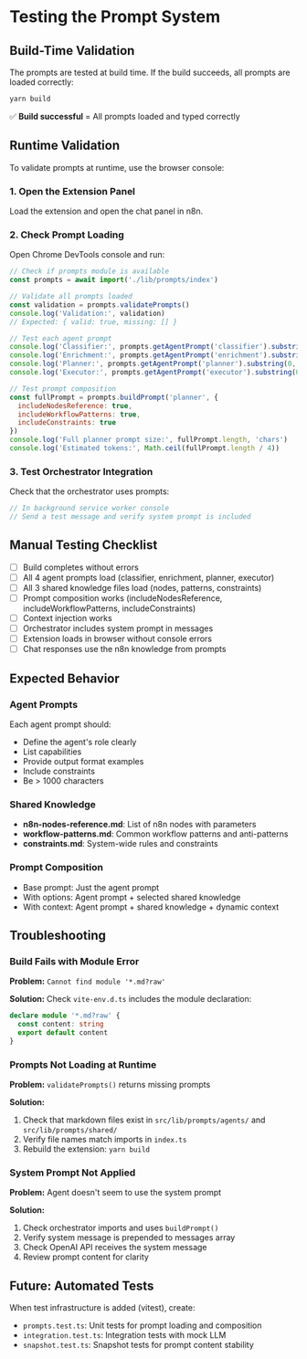 # Testing the Prompt System

## Build-Time Validation

The prompts are tested at build time. If the build succeeds, all prompts are loaded correctly:

```bash
yarn build
```

✅ **Build successful** = All prompts loaded and typed correctly

## Runtime Validation

To validate prompts at runtime, use the browser console:

### 1. Open the Extension Panel

Load the extension and open the chat panel in n8n.

### 2. Check Prompt Loading

Open Chrome DevTools console and run:

```javascript
// Check if prompts module is available
const prompts = await import('./lib/prompts/index')

// Validate all prompts loaded
const validation = prompts.validatePrompts()
console.log('Validation:', validation)
// Expected: { valid: true, missing: [] }

// Test each agent prompt
console.log('Classifier:', prompts.getAgentPrompt('classifier').substring(0, 100))
console.log('Enrichment:', prompts.getAgentPrompt('enrichment').substring(0, 100))
console.log('Planner:', prompts.getAgentPrompt('planner').substring(0, 100))
console.log('Executor:', prompts.getAgentPrompt('executor').substring(0, 100))

// Test prompt composition
const fullPrompt = prompts.buildPrompt('planner', {
  includeNodesReference: true,
  includeWorkflowPatterns: true,
  includeConstraints: true
})
console.log('Full planner prompt size:', fullPrompt.length, 'chars')
console.log('Estimated tokens:', Math.ceil(fullPrompt.length / 4))
```

### 3. Test Orchestrator Integration

Check that the orchestrator uses prompts:

```javascript
// In background service worker console
// Send a test message and verify system prompt is included
```

## Manual Testing Checklist

- [ ] Build completes without errors
- [ ] All 4 agent prompts load (classifier, enrichment, planner, executor)
- [ ] All 3 shared knowledge files load (nodes, patterns, constraints)
- [ ] Prompt composition works (includeNodesReference, includeWorkflowPatterns, includeConstraints)
- [ ] Context injection works
- [ ] Orchestrator includes system prompt in messages
- [ ] Extension loads in browser without console errors
- [ ] Chat responses use the n8n knowledge from prompts

## Expected Behavior

### Agent Prompts
Each agent prompt should:
- Define the agent's role clearly
- List capabilities
- Provide output format examples
- Include constraints
- Be > 1000 characters

### Shared Knowledge
- **n8n-nodes-reference.md**: List of n8n nodes with parameters
- **workflow-patterns.md**: Common workflow patterns and anti-patterns
- **constraints.md**: System-wide rules and constraints

### Prompt Composition
- Base prompt: Just the agent prompt
- With options: Agent prompt + selected shared knowledge
- With context: Agent prompt + shared knowledge + dynamic context

## Troubleshooting

### Build Fails with Module Error
**Problem:** `Cannot find module '*.md?raw'`

**Solution:** Check `vite-env.d.ts` includes the module declaration:
```typescript
declare module '*.md?raw' {
  const content: string
  export default content
}
```

### Prompts Not Loading at Runtime
**Problem:** `validatePrompts()` returns missing prompts

**Solution:**
1. Check that markdown files exist in `src/lib/prompts/agents/` and `src/lib/prompts/shared/`
2. Verify file names match imports in `index.ts`
3. Rebuild the extension: `yarn build`

### System Prompt Not Applied
**Problem:** Agent doesn't seem to use the system prompt

**Solution:**
1. Check orchestrator imports and uses `buildPrompt()`
2. Verify system message is prepended to messages array
3. Check OpenAI API receives the system message
4. Review prompt content for clarity

## Future: Automated Tests

When test infrastructure is added (vitest), create:

- `prompts.test.ts`: Unit tests for prompt loading and composition
- `integration.test.ts`: Integration tests with mock LLM
- `snapshot.test.ts`: Snapshot tests for prompt content stability


